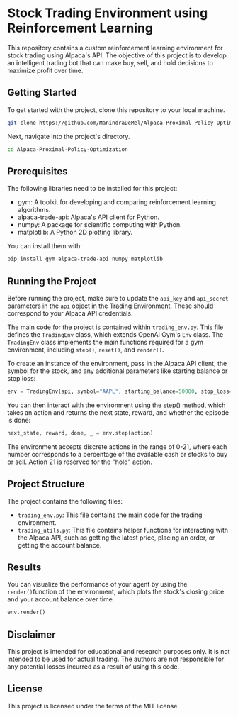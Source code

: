 # Stock Trading Environment using Reinforcement Learning

This repository contains a custom reinforcement learning environment for stock trading using Alpaca's API. The objective of this project is to develop an intelligent trading bot that can make buy, sell, and hold decisions to maximize profit over time.

## Getting Started

To get started with the project, clone this repository to your local machine.

```bash
git clone https://github.com/ManindraDeMel/Alpaca-Proximal-Policy-Optimization.git
```

Next, navigate into the project's directory.

```bash
cd Alpaca-Proximal-Policy-Optimization
```

## Prerequisites

The following libraries need to be installed for this project:

- gym: A toolkit for developing and comparing reinforcement learning algorithms.
- alpaca-trade-api: Alpaca's API client for Python.
- numpy: A package for scientific computing with Python.
- matplotlib: A Python 2D plotting library.

You can install them with:

```bash
pip install gym alpaca-trade-api numpy matplotlib
```

## Running the Project

Before running the project, make sure to update the `api_key` and `api_secret` parameters in the `api` object in the Trading Environment. These should correspond to your Alpaca API credentials.

The main code for the project is contained within `trading_env.py`. This file defines the `TradingEnv` class, which extends OpenAI Gym's `Env` class. The `TradingEnv` class implements the main functions required for a gym environment, including `step()`, `reset()`, and `render()`.

To create an instance of the environment, pass in the Alpaca API client, the symbol for the stock, and any additional parameters like starting balance or stop loss:

```python
env = TradingEnv(api, symbol="AAPL", starting_balance=50000, stop_loss=0.2)
```

You can then interact with the environment using the step() method, which takes an action and returns the next state, reward, and whether the episode is done:

```python
next_state, reward, done, _ = env.step(action)
```

The environment accepts discrete actions in the range of 0-21, where each number corresponds to a percentage of the available cash or stocks to buy or sell. Action 21 is reserved for the "hold" action.

## Project Structure

The project contains the following files:

- `trading_env.py`: This file contains the main code for the trading environment.
- `trading_utils.py`: This file contains helper functions for interacting with the Alpaca API, such as getting the latest price, placing an order, or getting the account balance.

## Results

You can visualize the performance of your agent by using the `render()`function of the environment, which plots the stock's closing price and your account balance over time.

```python
env.render()
```

## Disclaimer

This project is intended for educational and research purposes only. It is not intended to be used for actual trading. The authors are not responsible for any potential losses incurred as a result of using this code.

## License

This project is licensed under the terms of the MIT license.
